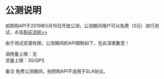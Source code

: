 # 公测说明

拍照购API于2019年5月16日开放公测，公测期间用户可以免费（0元）进行测试，点击[购买流程>>](../Pricing/Purchase-Process.md)

由于测试资源有限，公测期间的API限制如下，在此深表歉意！

调用量上限：无  
流量上限：30/QPS

备注
免费公测期间，拍照购API不适用于SLA协议。



